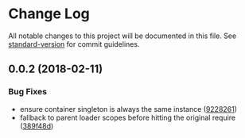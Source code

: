 # Change Log

All notable changes to this project will be documented in this file. See [standard-version](https://github.com/conventional-changelog/standard-version) for commit guidelines.

<a name="0.0.2"></a>
## 0.0.2 (2018-02-11)


### Bug Fixes

* ensure container singleton is always the same instance ([9228261](https://github.com/denali-js/loader/commit/9228261))
* fallback to parent loader scopes before hitting the original require ([389f48d](https://github.com/denali-js/loader/commit/389f48d))
